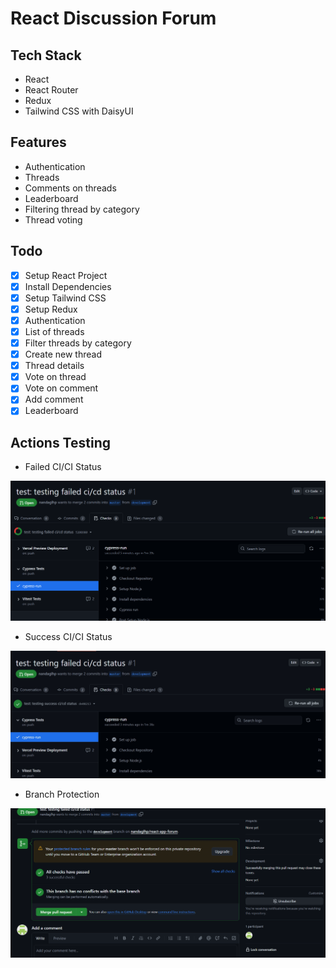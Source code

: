 # React Discussion Forum

## Tech Stack

-   React
-   React Router
-   Redux
-   Tailwind CSS with DaisyUI

## Features

-   Authentication
-   Threads
-   Comments on threads
-   Leaderboard
-   Filtering thread by category
-   Thread voting

## Todo

-   [x] Setup React Project
-   [x] Install Dependencies
-   [x] Setup Tailwind CSS
-   [x] Setup Redux
-   [x] Authentication
-   [x] List of threads
-   [x] Filter threads by category
-   [x] Create new thread
-   [x] Thread details
-   [x] Vote on thread
-   [x] Vote on comment
-   [x] Add comment
-   [x] Leaderboard

## Actions Testing

-   Failed CI/CI Status

![Failed CI/CD Screenshot](screenshots/failed.png)

-   Success CI/CI Status

![Success CI/CD Screenshot](screenshots/success.png)

-   Branch Protection

![Branch Protection Screenshot](screenshots/branch-protection.png)
